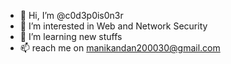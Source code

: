 - 👋 Hi, I’m @c0d3p0is0n3r
- 👀 I’m interested in Web and Network Security
- 🌱 I’m learning new stuffs
- 📫 reach me on manikandan200030@gmail.com

<!---
Security Enthusiast who specializes in web application security and vulnerability assessment,
Analyzed computer networks and identified potential threats, Exhibits a dedication to learning
and challenges and Innovative solution seeker.
--->
